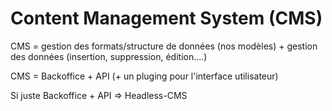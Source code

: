 # Content Management System (CMS)

CMS = gestion des formats/structure de données (nos modèles) + gestion des données (insertion, suppression, édition....)

CMS = Backoffice + API (+ un pluging pour l'interface utilisateur)

Si juste Backoffice + API => Headless-CMS


